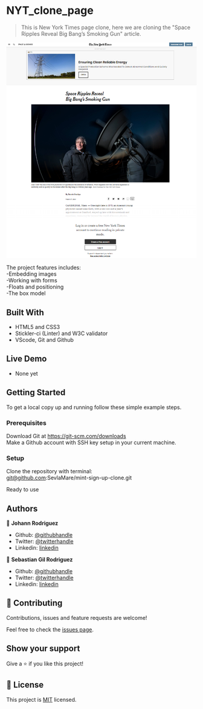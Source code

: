 # NYT_clone_page

> This is New York Times page clone, here we are cloning the "Space Ripples Reveal Big Bang’s Smoking Gun" article.

![screenshot](./app_screenshot.png)

The project features includes:<br>
-Embedding images<br>
-Working with forms<br>
-Floats and positioning<br>
-The box model<br>


## Built With

- HTML5 and CSS3 <br>
- Stickler-ci (Linter) and W3C validator <br>
- VScode, Git and Github <br>

## Live Demo

- None yet

## Getting Started

To get a local copy up and running follow these simple example steps.

### Prerequisites
Download Git at https://git-scm.com/downloads<br>
Make a Github account with SSH key setup in your current machine.

### Setup
Clone the repository with terminal:<br>
git@github.com:SevlaMare/mint-sign-up-clone.git

Ready to use


## Authors

👤 **Johann Rodriguez**

- Github: [@githubhandle](https://github.com/JohannRodriguez)
- Twitter: [@twitterhandle](https://twitter.com/JohannRodriguez)
- Linkedin: [linkedin](https://linkedin.com/JohannRodriguez)

👤 **Sebastian Gil Rodriguez**

- Github: [@githubhandle](https://github.com/IBuggie)
- Twitter: [@twitterhandle](https://twitter.com/IBuggie)
- Linkedin: [linkedin](https://www.linkedin.com/in/IBuggie)

## 🤝 Contributing

Contributions, issues and feature requests are welcome!

Feel free to check the [issues page](issues/).

## Show your support

Give a ⭐️ if you like this project!

## 📝 License

This project is [MIT](lic.url) licensed.
